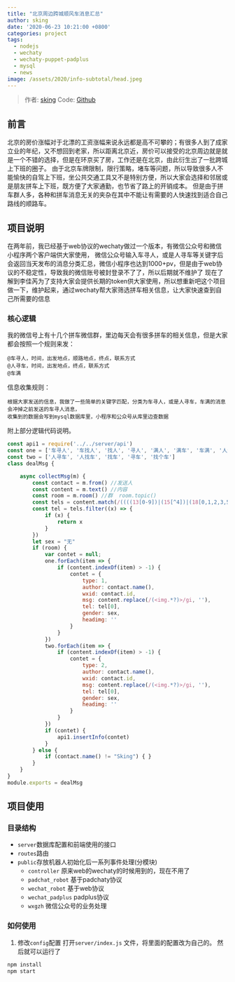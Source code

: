 ```yaml
---
title: "北京周边跨城顺风车消息汇总"
author: sking
date: '2020-06-23 10:21:00 +0800'
categories: project
tags:
  - nodejs
  - wechaty
  - wechaty-puppet-padplus
  - mysql
  - news
image: /assets/2020/info-subtotal/head.jpeg 
---
```


> 作者: [sking](https://github.com/shijianzhong)
> Code: [Github](https://github.com/shijianzhong/wechatserve)

## 前言

北京的房价涨幅对于北漂的工资涨幅来说永远都是高不可攀的；有很多人到了成家立业的年纪，又不想回到老家，所以距离北京近，房价可以接受的北京周边就是就是一个不错的选择，但是在环京买了房，工作还是在北京，由此衍生出了一批跨城上下班的圈子。
由于北京车牌限制，限行策略，堵车等问题，所以导致很多人不能愉快的自驾上下班，坐公共交通工具又不是特别方便，所以大家会选择和邻居或是朋友拼车上下班，既方便了大家通勤，也节省了路上的开销成本。
但是由于拼车群人多，各种和拼车消息无关的夹杂在其中不能让有需要的人快速找到适合自己路线的顺路车。

## 项目说明

在两年前，我已经基于web协议的wechaty做过一个版本，有微信公众号和微信小程序两个客户端供大家使用，
微信公众号输入车寻人，或是人寻车等关键字后会返回当天发布的消息分类汇总，微信小程序也达到1000+pv，但是由于web协议的不稳定性，导致我的微信账号被封登录不了了，所以后期就不维护了
现在了解到李佳芮为了支持大家会提供长期的token供大家使用，所以想重新吧这个项目做一下，维护起来，通过wechaty帮大家筛选拼车相关信息，让大家快速查到自己所需要的信息

### 核心逻辑

我的微信号上有十几个拼车微信群，里边每天会有很多拼车的相关信息，但是大家都会按照一个规则来发：

```log
@车寻人，时间，出发地点，顺路地点，终点，联系方式
@人寻车，时间，出发地点，终点，联系方式
@车满
```

信息收集规则：

```log
根据大家发送的信息，我做了一些简单的关键字匹配，分类为车寻人，或是人寻车，车满的消息会冲掉之前发送的车寻人消息，
收集到的数据会写到mysql数据库里，小程序和公众号从库里边查数据
```

附上部分逻辑代码说明。

```javascript
const api1 = require('../../server/api')
const one = ['车寻人', '车找人', '找人', '寻人', '满人', '满车', '车满', '人满'];
const two = ['人寻车', '人找车', '找车', '寻车', '找个车']
class dealMsg {

    async collectMsg(m) {
        const contact = m.from() //发送人
        const content = m.text() //内容
        const room = m.room() //群  room.topic()
        const tels = content.match(/((((13[0-9])|(15[^4])|(18[0,1,2,3,5-9])|(17[0-8])|(147))\d{8})|((\d3,4|\d{3,4}-|\s)?\d{7,14}))?/g)
        const tel = tels.filter((x) => {
            if (x) {
                return x
            }
        })
        let sex = "无"
        if (room) {
            var contet = null;
            one.forEach(item => {
                if (content.indexOf(item) > -1) {
                    contet = {
                        type: 1,
                        author: contact.name(),
                        wxid: contact.id,
                        msg: content.replace(/(<img.*?)>/gi, ''),
                        tel: tel[0],
                        gender: sex,
                        headimg: ''
                    }
                }
            })
            two.forEach(item => {
                if (content.indexOf(item) > -1) {
                    contet = {
                        type: 2,
                        author: contact.name(),
                        wxid: contact.id,
                        msg: content.replace(/(<img.*?)>/gi, ''),
                        tel: tel[0],
                        gender: sex,
                        headimg: ''
                    }
                }
            })
            if (contet) {
                api1.insertInfo(contet)
            }
        } else {
            if (contact.name() != "Sking") { }
        }
    }
}
module.exports = dealMsg
```

## 项目使用

### 目录结构

- `server`数据库配置和前端使用的接口
- `routes`路由
- `public`存放机器人初始化后一系列事件处理(分模块)
  - `controller` 原来web的wechaty的时候用到的，现在不用了
  - `padchat_robot` 基于padchaty协议
  - `wechat_robot` 基于web协议
  - `wechat_padplus` padplus协议
  - `wxgzh` 微信公众号的业务处理

### 如何使用

1. 修改`config`配置
   打开`server/index.js` 文件，将里面的配置改为自己的。
然后就可以运行了

```bash
npm install
npm start
```
